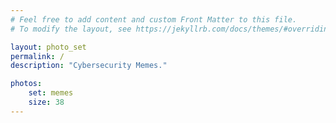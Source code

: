 ```yaml
---
# Feel free to add content and custom Front Matter to this file.
# To modify the layout, see https://jekyllrb.com/docs/themes/#overriding-theme-defaults

layout: photo_set
permalink: /
description: "Cybersecurity Memes."

photos:
    set: memes
    size: 38
---
```

